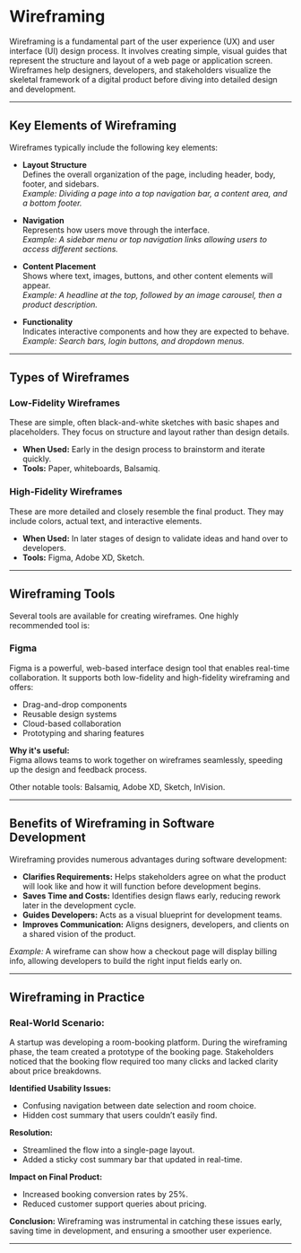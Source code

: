 # Wireframing

Wireframing is a fundamental part of the user experience (UX) and user interface (UI) design process. It involves creating simple, visual guides that represent the structure and layout of a web page or application screen. Wireframes help designers, developers, and stakeholders visualize the skeletal framework of a digital product before diving into detailed design and development.

---

## Key Elements of Wireframing

Wireframes typically include the following key elements:

- **Layout Structure**  
  Defines the overall organization of the page, including header, body, footer, and sidebars.  
  *Example: Dividing a page into a top navigation bar, a content area, and a bottom footer.*

- **Navigation**  
  Represents how users move through the interface.  
  *Example: A sidebar menu or top navigation links allowing users to access different sections.*

- **Content Placement**  
  Shows where text, images, buttons, and other content elements will appear.  
  *Example: A headline at the top, followed by an image carousel, then a product description.*

- **Functionality**  
  Indicates interactive components and how they are expected to behave.  
  *Example: Search bars, login buttons, and dropdown menus.*

---

## Types of Wireframes

### Low-Fidelity Wireframes
These are simple, often black-and-white sketches with basic shapes and placeholders. They focus on structure and layout rather than design details.
- **When Used:** Early in the design process to brainstorm and iterate quickly.
- **Tools:** Paper, whiteboards, Balsamiq.

### High-Fidelity Wireframes
These are more detailed and closely resemble the final product. They may include colors, actual text, and interactive elements.
- **When Used:** In later stages of design to validate ideas and hand over to developers.
- **Tools:** Figma, Adobe XD, Sketch.

---

## Wireframing Tools

Several tools are available for creating wireframes. One highly recommended tool is:

### **Figma**
Figma is a powerful, web-based interface design tool that enables real-time collaboration. It supports both low-fidelity and high-fidelity wireframing and offers:
- Drag-and-drop components
- Reusable design systems
- Cloud-based collaboration
- Prototyping and sharing features

**Why it's useful:**  
Figma allows teams to work together on wireframes seamlessly, speeding up the design and feedback process.

Other notable tools: Balsamiq, Adobe XD, Sketch, InVision.

---

## Benefits of Wireframing in Software Development

Wireframing provides numerous advantages during software development:

- **Clarifies Requirements:** Helps stakeholders agree on what the product will look like and how it will function before development begins.
- **Saves Time and Costs:** Identifies design flaws early, reducing rework later in the development cycle.
- **Guides Developers:** Acts as a visual blueprint for development teams.
- **Improves Communication:** Aligns designers, developers, and clients on a shared vision of the product.

*Example:* A wireframe can show how a checkout page will display billing info, allowing developers to build the right input fields early on.

---

## Wireframing in Practice

### Real-World Scenario:

A startup was developing a room-booking platform. During the wireframing phase, the team created a prototype of the booking page. Stakeholders noticed that the booking flow required too many clicks and lacked clarity about price breakdowns.

**Identified Usability Issues:**
- Confusing navigation between date selection and room choice.
- Hidden cost summary that users couldn’t easily find.

**Resolution:**
- Streamlined the flow into a single-page layout.
- Added a sticky cost summary bar that updated in real-time.

**Impact on Final Product:**
- Increased booking conversion rates by 25%.
- Reduced customer support queries about pricing.

**Conclusion:**
Wireframing was instrumental in catching these issues early, saving time in development, and ensuring a smoother user experience.

---

